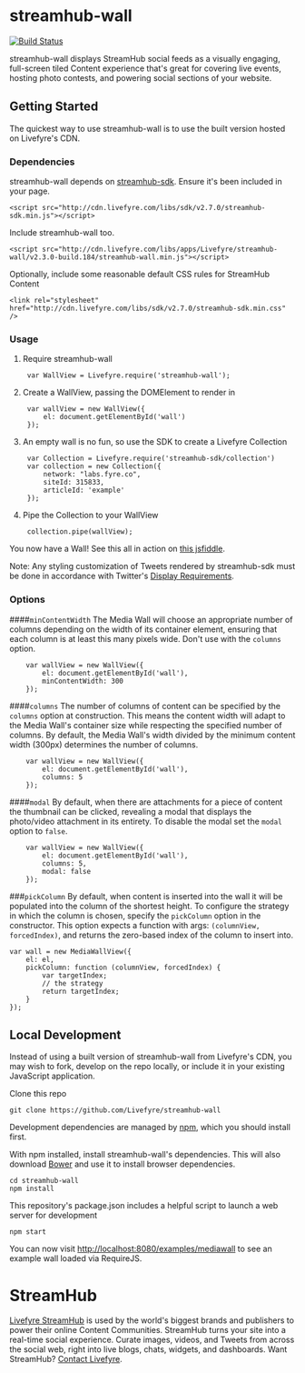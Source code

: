 # streamhub-wall

[![Build Status](https://travis-ci.org/Livefyre/streamhub-wall.png)](https://travis-ci.org/Livefyre/streamhub-wall)

streamhub-wall displays StreamHub social feeds as a visually engaging, full-screen tiled Content experience that's great for covering live events, hosting photo contests, and powering social sections of your website.

## Getting Started

The quickest way to use streamhub-wall is to use the built version hosted on Livefyre's CDN.

### Dependencies

streamhub-wall depends on [streamhub-sdk](https://github.com/livefyre/streamhub-sdk). Ensure it's been included in your page.

	<script src="http://cdn.livefyre.com/libs/sdk/v2.7.0/streamhub-sdk.min.js"></script>

Include streamhub-wall too.

	<script src="http://cdn.livefyre.com/libs/apps/Livefyre/streamhub-wall/v2.3.0-build.184/streamhub-wall.min.js"></script>
	
Optionally, include some reasonable default CSS rules for StreamHub Content

    <link rel="stylesheet" href="http://cdn.livefyre.com/libs/sdk/v2.7.0/streamhub-sdk.min.css" />

### Usage

1. Require streamhub-wall

        var WallView = Livefyre.require('streamhub-wall');
    
2. Create a WallView, passing the DOMElement to render in

        var wallView = new WallView({
            el: document.getElementById('wall')
        });
    
3. An empty wall is no fun, so use the SDK to create a Livefyre Collection

        var Collection = Livefyre.require('streamhub-sdk/collection')
        var collection = new Collection({
            network: "labs.fyre.co",
            siteId: 315833,
            articleId: 'example'
        });
    
4. Pipe the Collection to your WallView

        collection.pipe(wallView);
        
You now have a Wall! See this all in action on [this jsfiddle](http://jsfiddle.net/kwwTf/91/).

Note: Any styling customization of Tweets rendered by streamhub-sdk must be done in accordance with Twitter's [Display Requirements](https://dev.twitter.com/terms/display-requirements).

### Options

####```minContentWidth```
The Media Wall will choose an appropriate number of columns depending on the width of its
container element, ensuring that each column is at least this many pixels wide. Don't use
with the `columns` option.

        var wallView = new WallView({
            el: document.getElementById('wall'),
            minContentWidth: 300
        });

####```columns```
The number of columns of content can be specified by the ```columns``` option at construction. This means the content width will adapt to the Media Wall's container size while respecting the specified number of columns. By default, the Media Wall's width divided by the minimum content width (300px) determines the number of columns.

        var wallView = new WallView({
            el: document.getElementById('wall'),
            columns: 5
        });

####```modal```
By default, when there are attachments for a piece of content the thumbnail can be clicked, revealing a modal that displays the photo/video attachment in its entirety. To disable the modal set the ```modal``` option to ```false```.

        var wallView = new WallView({
            el: document.getElementById('wall'),
            columns: 5,
            modal: false
        });

###```pickColumn```
By default, when content is inserted into the wall it will be populated into the column of the shortest height. To configure the strategy in which the column is chosen, specify the ```pickColumn``` option in the constructor. This option expects a function with args: ```(columnView, forcedIndex)```, and returns the zero-based index of the column to insert into.

```
var wall = new MediaWallView({
    el: el,
    pickColumn: function (columnView, forcedIndex) {
        var targetIndex;
        // the strategy
        return targetIndex;
    }
});
```


## Local Development

Instead of using a built version of streamhub-wall from Livefyre's CDN, you may wish to fork, develop on the repo locally, or include it in your existing JavaScript application.

Clone this repo

    git clone https://github.com/Livefyre/streamhub-wall

Development dependencies are managed by [npm](https://github.com/isaacs/npm), which you should install first.

With npm installed, install streamhub-wall's dependencies. This will also download [Bower](https://github.com/bower/bower) and use it to install browser dependencies.

    cd streamhub-wall
    npm install

This repository's package.json includes a helpful script to launch a web server for development

    npm start

You can now visit [http://localhost:8080/examples/mediawall](http://localhost:8080/examples/mediawall) to see an example wall loaded via RequireJS.

# StreamHub

[Livefyre StreamHub](http://www.livefyre.com/streamhub/) is used by the world's biggest brands and publishers to power their online Content Communities. StreamHub turns your site into a real-time social experience. Curate images, videos, and Tweets from across the social web, right into live blogs, chats, widgets, and dashboards. Want StreamHub? [Contact Livefyre](http://www.livefyre.com/contact/).

